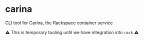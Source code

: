 # carina

CLI tool for Carina, the Rackspace container service

:warning: This is temporary tooling until we have integration into `rack` :warning:
